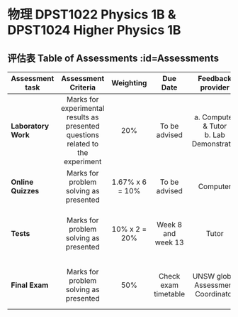 # 物理 DPST1022 Physics 1B & DPST1024 Higher Physics 1B

## 评估表 Table of Assessments :id=Assessments

|Assessment task|Assessment Criteria|Weighting|Due Date|Feedback provider|Feedback date |Feedback format |
|--|:--:|:--:|:--:|:--:|:--:|:--:|
|**Laboratory Work**|Marks for experimental results as presented questions related to the experiment|20%|To be advised|a. Computer & Tutor <br>b. Lab Demonstrator|a. One week after the lab <br>b. During the lab|a. Via score <br>b. Verbal|
|**Online Quizzes**|Marks for problem solving as presented|1.67% x 6 = 10%|To be advised|Computer|Online immediately after the quiz|Online|
|**Tests**|Marks for problem solving as presented|10% x 2 = 20%|Week 8 and week 13|Tutor| Online immediately after the quiz and/or during tutorials| Online and/or Verbal feedback|
|**Final Exam**|Marks for problem solving as presented|50%|Check exam timetable|UNSW global Assessment Coordinator| After the end of the program, date to be advised|Final mark for course is awarded|